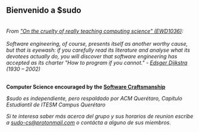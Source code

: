 ## Bienvenido a $sudo
<br><i>From <a href="http://www.cs.utexas.edu/~EWD/transcriptions/EWD10xx/EWD1036.html">"On the cruelty of really teaching computing science" (EWD1036)</a>:</i><br><br>
<i> Software engineering, of course, presents itself as another worthy cause, but that is eyewash: if you carefully read its literature and analyse what its devotees actually do, you will discover that software engineering has accepted as its charter "How to program if you cannot." - <a href="https://en.wikipedia.org/wiki/Edsger_W._Dijkstra">Edsger Dijkstra</a> (1930 – 2002)</i>


<br><strong>Computer Science encouraged by the <a href="https://en.wikipedia.org/wiki/Software_craftsmanship">Software Craftsmanship</a></strong>


<i> $sudo es independiente, pero respaldado por ACM Querétaro, Capítulo Estudiantil de ITESM Campus Querétaro</i><br>


<i> Si te interesa saber más acerca del grupo y sus horarios de reunion escribe a <a href="mailto:sudo-cs@protonmail.com">sudo-cs@protonmail.com</a> o contácta a alguno de sus miembros.</i>
